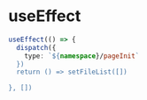 # useEffect

```ts
useEffect(() => {
  dispatch({
    type: `${namespace}/pageInit`
  })
  return () => setFileList([])

}, [])
```